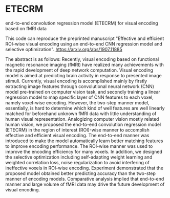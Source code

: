 # ETECRM
end-to-end convolution regression model (ETECRM) for visual encoding based on fMRI data

This code can reproduce the preprinted manuscript "Effective and efficient ROI-wise visual encoding using an end-to-end CNN regression model and selective optimization".
https://arxiv.org/abs/1907.11885

The abstract is as follows:
Recently, visual encoding based on functional magnetic resonance imaging (fMRI) have realized many achievements with the rapid development of deep network computation. Visual encoding model is aimed at predicting brain activity in response to presented image stimuli. Currently, visual encoding is accomplished mainly by firstly extracting image features through convolutional neural network (CNN) model pre-trained on computer vision task, and secondly training a linear regression model to map specific layer of CNN features to each voxel, namely voxel-wise encoding. However, the two-step manner model, essentially, is hard to determine which kind of well features are well linearly matched for beforehand unknown fMRI data with little understanding of human visual representation. Analogizing computer vision mostly related human vision, we proposed the end-to-end convolution regression model (ETECRM) in the region of interest (ROI)-wise manner to accomplish effective and efficient visual encoding. The end-to-end manner was introduced to make the model automatically learn better matching features to improve encoding performance. The ROI-wise manner was used to improve the encoding efficiency for many voxels. In addition, we designed the selective optimization including self-adapting weight learning and weighted correlation loss, noise regularization to avoid interfering of ineffective voxels in ROI-wise encoding. Experiment demonstrated that the proposed model obtained better predicting accuracy than the two-step manner of encoding models. Comparative analysis implied that end-to-end manner and large volume of fMRI data may drive the future development of visual encoding.
